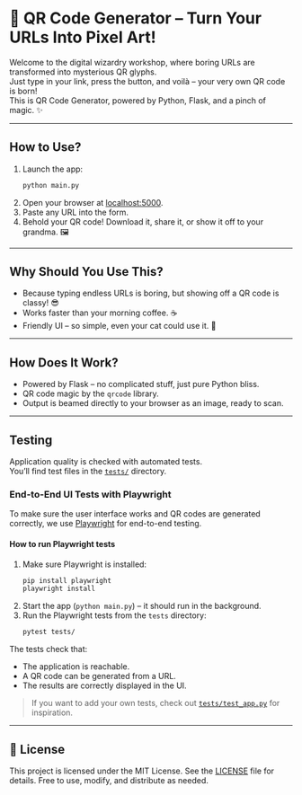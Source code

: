 # 🚀 QR Code Generator – Turn Your URLs Into Pixel Art!

Welcome to the digital wizardry workshop, where boring URLs are transformed into mysterious QR glyphs.  
Just type in your link, press the button, and voilà – your very own QR code is born!  
This is QR Code Generator, powered by Python, Flask, and a pinch of magic. ✨

---

## How to Use?
1. Launch the app:  
   ```bash
   python main.py
   ```
2. Open your browser at [localhost:5000](http://localhost:5000).
3. Paste any URL into the form.  
4. Behold your QR code! Download it, share it, or show it off to your grandma. 🖼️

---

## Why Should You Use This?
- Because typing endless URLs is boring, but showing off a QR code is classy! 😎
- Works faster than your morning coffee. ☕
- Friendly UI – so simple, even your cat could use it. 🐾

---

## How Does It Work?
- Powered by Flask – no complicated stuff, just pure Python bliss.
- QR code magic by the `qrcode` library.
- Output is beamed directly to your browser as an image, ready to scan.

---

## Testing
Application quality is checked with automated tests.  
You’ll find test files in the [`tests/`](./tests) directory.

### End-to-End UI Tests with Playwright

To make sure the user interface works and QR codes are generated correctly, we use [Playwright](https://playwright.dev/) for end-to-end testing.

#### How to run Playwright tests

1. Make sure Playwright is installed:
   ```bash
   pip install playwright
   playwright install
   ```
2. Start the app (`python main.py`) – it should run in the background.
3. Run the Playwright tests from the `tests` directory:
   ```bash
   pytest tests/
   ```

The tests check that:
- The application is reachable.
- A QR code can be generated from a URL.
- The results are correctly displayed in the UI.

> If you want to add your own tests, check out [`tests/test_app.py`](./tests/test_app.py) for inspiration.

---

## 📝 License

This project is licensed under the MIT License. See the [LICENSE](./LICENSE) file for details. Free to use, modify, and distribute as needed.



